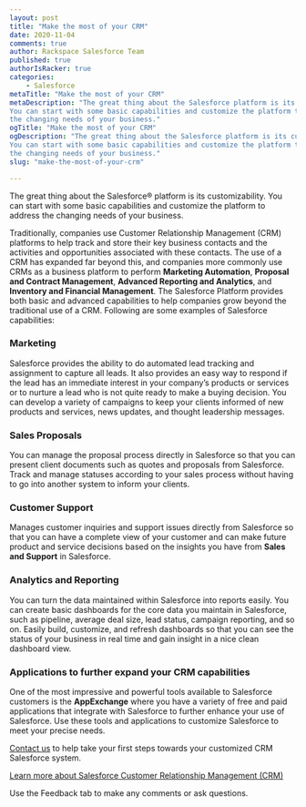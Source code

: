 ```yaml
---
layout: post
title: "Make the most of your CRM"
date: 2020-11-04
comments: true
author: Rackspace Salesforce Team
published: true
authorIsRacker: true
categories:
    - Salesforce
metaTitle: "Make the most of your CRM"
metaDescription: "The great thing about the Salesforce platform is its customizability.
You can start with some basic capabilities and customize the platform to address
the changing needs of your business."
ogTitle: "Make the most of your CRM"
ogDescription: "The great thing about the Salesforce platform is its customizability.
You can start with some basic capabilities and customize the platform to address
the changing needs of your business."
slug: "make-the-most-of-your-crm"

---
```


The great thing about the Salesforce&reg; platform is its customizability.
You can start with some basic capabilities and customize the platform to address
the changing needs of your business.

<!--more-->

Traditionally, companies use Customer Relationship Management (CRM) platforms 
to help track and store their key business contacts and the activities and
opportunities associated with these contacts. The use of a CRM has
expanded far beyond this, and companies more commonly use CRMs as a business platform
to perform **Marketing Automation**, **Proposal and Contract Management**,
**Advanced Reporting and Analytics**, and **Inventory and Financial Management**.
The Salesforce Platform provides both basic and advanced capabilities to help
companies grow beyond the traditional use of a CRM. Following are some examples of Salesforce
capabilities:

### Marketing

Salesforce provides the ability to do automated lead tracking and assignment to capture all leads.
It also provides an easy way to respond if the lead has an immediate interest in your
company’s products or services or to nurture a lead who is not quite ready to
make a buying decision. You can develop a variety of campaigns to keep your clients
informed of new products and services, news updates, and thought leadership messages.

### Sales Proposals

You can manage the proposal process directly in Salesforce so that you can
present client documents such as quotes and proposals from Salesforce. Track
and manage statuses according to your sales process without having to go into
another system to inform your clients.

### Customer Support

Manages customer inquiries and support issues directly from Salesforce so that
you can have a complete view of your customer and can make future product and
service decisions based on the insights you have from **Sales and Support**
in Salesforce.

### Analytics and Reporting

You can turn the data maintained within Salesforce into reports easily. You can
create basic dashboards for the core data you maintain in Salesforce, such as
pipeline, average deal size, lead status, campaign reporting, and so on. Easily
build, customize, and refresh dashboards so that you can see the
status of your business in real time and gain insight in a nice clean
dashboard view.

### Applications to further expand your CRM capabilities

One of the most impressive and powerful tools available to Salesforce customers
is the **AppExchange** where you have a variety of free and paid applications that
integrate with Salesforce to further enhance your use of Salesforce. Use these tools
and applications to customize Salesforce to meet your precise needs.

[Contact us](https://www.rackspace.com/) to help take your first steps towards
your customized CRM Salesforce system.

<a class="cta red" id="cta" href="https://www.rackspace.com/salesforce">Learn more about Salesforce Customer Relationship Management (CRM)</a>

Use the Feedback tab to make any comments or ask questions.
